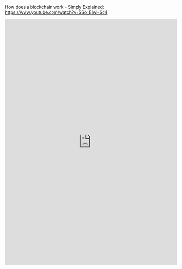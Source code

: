 How does a blockchain work - Simply Explained: https://www.youtube.com/watch?v=SSo_EIwHSd4
<iframe width="560" height="800" src="https://www.youtube.com/embed/SSo_EIwHSd4" frameborder="0" allow="autoplay; encrypted-media" allowfullscreen></iframe>